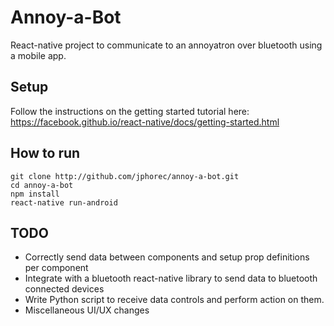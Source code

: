 # Annoy-a-Bot
React-native project to communicate to an annoyatron over bluetooth using a mobile app. 

## Setup
Follow the instructions on the getting started tutorial here: https://facebook.github.io/react-native/docs/getting-started.html

## How to run
```
git clone http://github.com/jphorec/annoy-a-bot.git
cd annoy-a-bot
npm install
react-native run-android
```
## TODO
* Correctly send data between components and setup prop definitions per component
* Integrate with a bluetooth react-native library to send data to bluetooth connected devices
* Write Python script to receive data controls and perform action on them. 
* Miscellaneous UI/UX changes 
